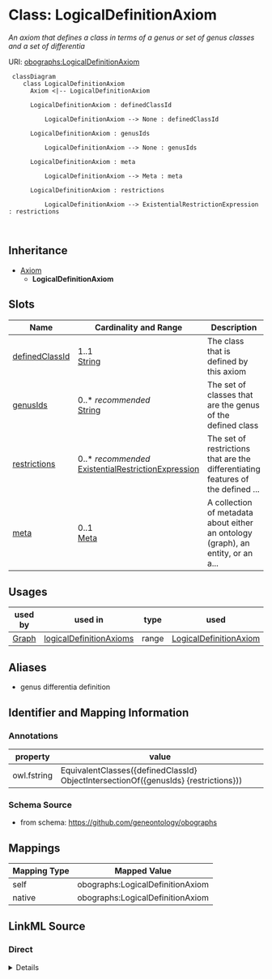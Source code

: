 

# Class: LogicalDefinitionAxiom


_An axiom that defines a class in terms of a genus or set of genus classes and a set of differentia_





URI: [obographs:LogicalDefinitionAxiom](https://github.com/geneontology/obographs/LogicalDefinitionAxiom)




```{mermaid}
 classDiagram
    class LogicalDefinitionAxiom
      Axiom <|-- LogicalDefinitionAxiom
      
      LogicalDefinitionAxiom : definedClassId
        
          LogicalDefinitionAxiom --> None : definedClassId
        
      LogicalDefinitionAxiom : genusIds
        
          LogicalDefinitionAxiom --> None : genusIds
        
      LogicalDefinitionAxiom : meta
        
          LogicalDefinitionAxiom --> Meta : meta
        
      LogicalDefinitionAxiom : restrictions
        
          LogicalDefinitionAxiom --> ExistentialRestrictionExpression : restrictions
        
      
```





## Inheritance
* [Axiom](Axiom.md)
    * **LogicalDefinitionAxiom**



## Slots

| Name | Cardinality and Range | Description | Inheritance |
| ---  | --- | --- | --- |
| [definedClassId](definedClassId.md) | 1..1 <br/> [String](String.md) | The class that is defined by this axiom | direct |
| [genusIds](genusIds.md) | 0..* _recommended_ <br/> [String](String.md) | The set of classes that are the genus of the defined class | direct |
| [restrictions](restrictions.md) | 0..* _recommended_ <br/> [ExistentialRestrictionExpression](ExistentialRestrictionExpression.md) | The set of restrictions that are the differentiating features of the defined ... | direct |
| [meta](meta.md) | 0..1 <br/> [Meta](Meta.md) | A collection of metadata about either an ontology (graph), an entity, or an a... | [Axiom](Axiom.md) |





## Usages

| used by | used in | type | used |
| ---  | --- | --- | --- |
| [Graph](Graph.md) | [logicalDefinitionAxioms](logicalDefinitionAxioms.md) | range | [LogicalDefinitionAxiom](LogicalDefinitionAxiom.md) |




## Aliases


* genus differentia definition



## Identifier and Mapping Information





### Annotations

| property | value |
| --- | --- |
| owl.fstring | EquivalentClasses({definedClassId} ObjectIntersectionOf({genusIds} {restrictions})) |



### Schema Source


* from schema: https://github.com/geneontology/obographs





## Mappings

| Mapping Type | Mapped Value |
| ---  | ---  |
| self | obographs:LogicalDefinitionAxiom |
| native | obographs:LogicalDefinitionAxiom |





## LinkML Source

<!-- TODO: investigate https://stackoverflow.com/questions/37606292/how-to-create-tabbed-code-blocks-in-mkdocs-or-sphinx -->

### Direct

<details>
```yaml
name: LogicalDefinitionAxiom
annotations:
  owl.fstring:
    tag: owl.fstring
    value: EquivalentClasses({definedClassId} ObjectIntersectionOf({genusIds} {restrictions}))
description: An axiom that defines a class in terms of a genus or set of genus classes
  and a set of differentia
from_schema: https://github.com/geneontology/obographs
aliases:
- genus differentia definition
is_a: Axiom
attributes:
  definedClassId:
    name: definedClassId
    description: The class that is defined by this axiom
    from_schema: https://github.com/geneontology/obographs
    rank: 1000
    domain_of:
    - LogicalDefinitionAxiom
    required: true
  genusIds:
    name: genusIds
    description: The set of classes that are the genus of the defined class
    comments:
    - typically, this will be a single class
    from_schema: https://github.com/geneontology/obographs
    see_also:
    - https://github.com/geneontology/obographs/issues/89
    rank: 1000
    multivalued: true
    domain_of:
    - LogicalDefinitionAxiom
    recommended: true
  restrictions:
    name: restrictions
    description: The set of restrictions that are the differentiating features of
      the defined class
    comments:
    - typically this will always be present.
    from_schema: https://github.com/geneontology/obographs
    see_also:
    - https://github.com/geneontology/obographs/issues/89
    aliases:
    - differentia
    rank: 1000
    slot_uri: owl:someValuesFrom
    multivalued: true
    domain_of:
    - LogicalDefinitionAxiom
    range: ExistentialRestrictionExpression
    recommended: true

```
</details>

### Induced

<details>
```yaml
name: LogicalDefinitionAxiom
annotations:
  owl.fstring:
    tag: owl.fstring
    value: EquivalentClasses({definedClassId} ObjectIntersectionOf({genusIds} {restrictions}))
description: An axiom that defines a class in terms of a genus or set of genus classes
  and a set of differentia
from_schema: https://github.com/geneontology/obographs
aliases:
- genus differentia definition
is_a: Axiom
attributes:
  definedClassId:
    name: definedClassId
    description: The class that is defined by this axiom
    from_schema: https://github.com/geneontology/obographs
    rank: 1000
    alias: definedClassId
    owner: LogicalDefinitionAxiom
    domain_of:
    - LogicalDefinitionAxiom
    required: true
  genusIds:
    name: genusIds
    description: The set of classes that are the genus of the defined class
    comments:
    - typically, this will be a single class
    from_schema: https://github.com/geneontology/obographs
    see_also:
    - https://github.com/geneontology/obographs/issues/89
    rank: 1000
    multivalued: true
    alias: genusIds
    owner: LogicalDefinitionAxiom
    domain_of:
    - LogicalDefinitionAxiom
    recommended: true
  restrictions:
    name: restrictions
    description: The set of restrictions that are the differentiating features of
      the defined class
    comments:
    - typically this will always be present.
    from_schema: https://github.com/geneontology/obographs
    see_also:
    - https://github.com/geneontology/obographs/issues/89
    aliases:
    - differentia
    rank: 1000
    slot_uri: owl:someValuesFrom
    multivalued: true
    alias: restrictions
    owner: LogicalDefinitionAxiom
    domain_of:
    - LogicalDefinitionAxiom
    range: ExistentialRestrictionExpression
    recommended: true
  meta:
    name: meta
    description: A collection of metadata about either an ontology (graph), an entity,
      or an axiom
    from_schema: https://github.com/geneontology/obographs
    aliases:
    - annotations
    rank: 1000
    alias: meta
    owner: LogicalDefinitionAxiom
    domain_of:
    - GraphDocument
    - Graph
    - Node
    - Edge
    - PropertyValue
    - Axiom
    range: Meta

```
</details>